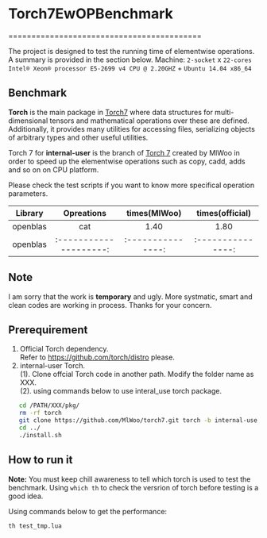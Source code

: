 
# Torch7EwOPBenchmark
==========================================

The project is designed to test the running time of elementwise operations. A summary is provided in the section below.
Machine: `2-socket` x `22-cores Intel® Xeon® processor E5-2699 v4 CPU @ 2.20GHZ` + `Ubuntu 14.04 x86_64`

## Benchmark

__Torch__ is the main package in [Torch7](http://torch.ch) where data
structures for multi-dimensional tensors and mathematical operations
over these are defined. Additionally, it provides many utilities for
accessing files, serializing objects of arbitrary types and other
useful utilities.

Torch 7 for __internal-user__ is the branch of [Torch 7](https://github.com/MlWoo/torch7)
created by MlWoo in order to speed up the elementwise operations such as copy, cadd, adds
and so on on CPU platform.

Please check the test scripts if you want to know more specifical operation parameters.


|  Library      |      Opreations      |   times(MlWoo)  | times(official) |
|:-------------:|:--------------------:|:---------------:|:---------------:|
| openblas      |      cat             |     1.40        |      1.80       |
| openblas      |:--------------------:|:---------------:|:---------------:|


## Note
I am sorry that the work is __temporary__ and ugly. More systmatic, smart and clean codes are working in process. Thanks for your concern.

## Prerequirement 

1.  Official Torch dependency.  
  Refer to https://github.com/torch/distro please.  
2.  internal-user Torch.      
   (1). Clone offcial Torch code in another path. Modify the folder name as XXX.  
   (2). using commands below to use interal_use torch package.
   ```bash
      cd /PATH/XXX/pkg/
      rm -rf torch
      git clone https://github.com/MlWoo/torch7.git torch -b internal-use
      cd ../
      ./install.sh
   ```

## How to run it

__**Note**:__ You must keep chill awareness to tell which torch is used to test the benchmark. Using `which th` to check the versrion of torch before testing is a good idea.

Using commands below to get the performance:
```bash 
th test_tmp.lua
```
